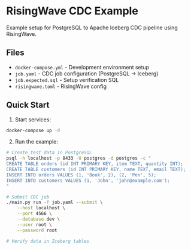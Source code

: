 # RisingWave CDC Example

Example setup for PostgreSQL to Apache Iceberg CDC pipeline using RisingWave.

## Files
- `docker-compose.yml` - Development environment setup
- `job.yaml` - CDC job configuration (PostgreSQL → Iceberg)
- `job.expected.sql` - Setup verification SQL
- `risingwave.toml` - RisingWave config

## Quick Start

1. Start services:
```bash
docker-compose up -d
```

2. Run the example:
```bash
# Create test data in PostgreSQL
psql -h localhost -p 8433 -U postgres -d postgres -c "
CREATE TABLE orders (id INT PRIMARY KEY, item TEXT, quantity INT);
CREATE TABLE customers (id INT PRIMARY KEY, name TEXT, email TEXT);
INSERT INTO orders VALUES (1, 'Book', 2), (2, 'Pen', 5);
INSERT INTO customers VALUES (1, 'John', 'john@example.com');
"

# Submit CDC job
./main.py run -f job.yaml --submit \
    --host localhost \
    --port 4566 \
    --database dev \
    --user root \
    --password root

# Verify data in Iceberg tables
```

